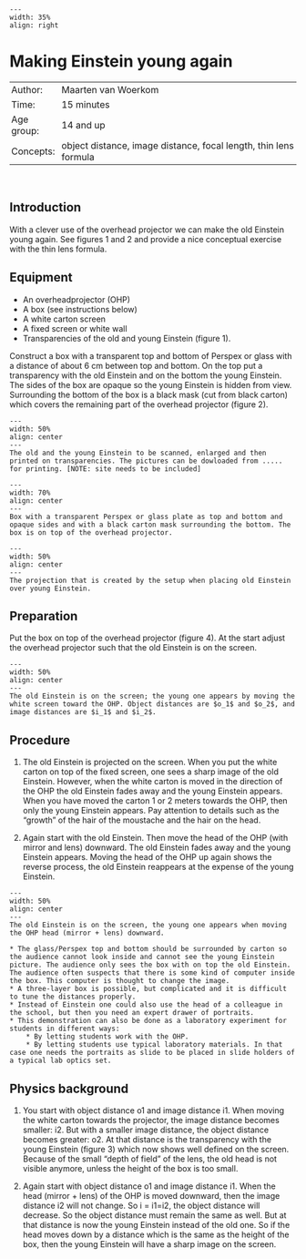 ```{figure} ../../figures/ready.png
---
width: 35%
align: right
```

# Making Einstein young again 

<table style="width: 100%; border-collapse: collapse; border: none;">
    <tr style="background-color: var(--background-color);">  
        <td style="text-align: left; padding: 3px; border: none; color: var(--text-color)">Author:</td>
        <td style="text-align: left; padding: 3px; border: none; color: var(--text-color)">Maarten van Woerkom</td>
    </tr>
    <tr style="background-color: var(--background-color);"> 
        <td style="text-align: left; padding: 3px; border: none; color: var(--text-color)">Time:</td>
        <td style="text-align: left; padding: 3px; border: none; color: var(--text-color)">15 minutes</td>
    </tr>
    <tr style="background-color: var(--background-color);"> 
        <td style="text-align: left; padding: 3px; border: none; color: var(--text-color)">Age group:</td>
        <td style="text-align: left; padding: 3px; border: none; color: var(--text-color)">14 and up</td>
    </tr>
    <tr style="background-color: var(--background-color);"> 
        <td style="text-align: left; padding: 3px; border: none; color: var(--text-color)">Concepts:</td>
        <td style="text-align: left; padding: 3px; border: none; color: var(--text-color)">object distance, image distance, focal length, thin lens formula </td>
    </tr>
</table><br>

## Introduction
With a clever use of the overhead projector we can make the old Einstein young again. See figures 1 and 2 and provide a nice conceptual exercise with the thin lens formula.

## Equipment
* An overheadprojector (OHP)
* A box (see instructions below)
* A white carton screen
* A fixed screen or white wall
* Transparencies of the old and young Einstein (figure 1).

Construct a box with a transparent top and bottom of Perspex or glass with a distance of about 6 cm between top and bottom. On the top put a transparency with the old Einstein and on the bottom the young Einstein. The sides of the box are opaque so the young Einstein is hidden from view. Surrounding the bottom of the box is a black mask (cut from black carton) which covers the remaining part of the overhead projector (figure 2). 

```{figure} demo21_figure1.png
---
width: 50%
align: center
---
The old and the young Einstein to be scanned, enlarged and then printed on transparencies. The pictures can be dowloaded from ..... for printing. [NOTE: site needs to be included]
```

```{figure} demo21_figure2a.jpg
---
width: 70%
align: center
---
Box with a transparent Perspex or glass plate as top and bottom and opaque sides and with a black carton mask surrounding the bottom. The box is on top of the overhead projector.
```

```{figure} demo21_figure2b.jpg
---
width: 50%
align: center
---
The projection that is created by the setup when placing old Einstein over young Einstein.
```

## Preparation
Put the box on top of the overhead projector (figure 4). At the start adjust the overhead projector such that the old Einstein is on the screen.
```{figure} demo21_figure3.png
---
width: 50%
align: center
---
The old Einstein is on the screen; the young one appears by moving the white screen toward the OHP. Object distances are $o_1$ and $o_2$, and image distances are $i_1$ and $i_2$.
```


## Procedure

1.	The old Einstein is projected on the screen. When you put the white carton on top of the fixed screen, one sees a sharp image of the old Einstein. However, when the white carton is moved in the direction of the OHP the old Einstein fades away and the young Einstein appears. When you have moved the carton 1 or 2 meters towards the OHP, then only the young Einstein appears.  Pay attention to details such as the “growth” of the hair of the moustache and the hair on the head.  

2.	Again start with the old Einstein. Then move the head of the OHP (with mirror and lens) downward. The old Einstein fades away and the young Einstein appears. Moving the head of the OHP up again shows the reverse process, the old Einstein reappears at the expense of the young Einstein. 

```{figure} demo21_figure4.png
---
width: 50%
align: center
---
The old Einstein is on the screen, the young one appears when moving the OHP head (mirror + lens) downward.
```

```{tip}
* The glass/Perspex top and bottom should be surrounded by carton so the audience cannot look inside and cannot see the young Einstein picture. The audience only sees the box with on top the old Einstein. The audience often suspects that there is some kind of computer inside the box. This computer is thought to change the image.  
* A three-layer box is possible, but complicated and it is difficult to tune the distances properly.
* Instead of Einstein one could also use the head of a colleague in the school, but then you need an expert drawer of portraits. 
* This demonstration can also be done as a laboratory experiment for students in different ways: 
    * By letting students work with the OHP. 
    * By letting students use typical laboratory materials. In that case one needs the portraits as slide to be placed in slide holders of a typical lab optics set. 
```


## Physics background
1.	You start with object distance o1 and image distance i1. When moving the white carton towards the projector, the image distance becomes smaller: i2.
But with a smaller image distance, the object distance becomes greater: o2. At that distance is the transparency with the young Einstein (figure 3) which now shows well defined on the screen. Because of the small “depth of field” of the lens, the old head is not visible anymore, unless the height of the box is too small.  

2.	Again start with object distance o1 and image distance i1. When the head (mirror + lens) of the OHP is moved downward, then the image distance i2 will not change. So i = i1=i2, the object distance will decrease. 
So the object distance must remain the same as well. But at that distance is now the young Einstein instead of the old one. So if the head moves down by a distance which is the same as the height of the box, then the young Einstein will have a sharp image on the screen.  
